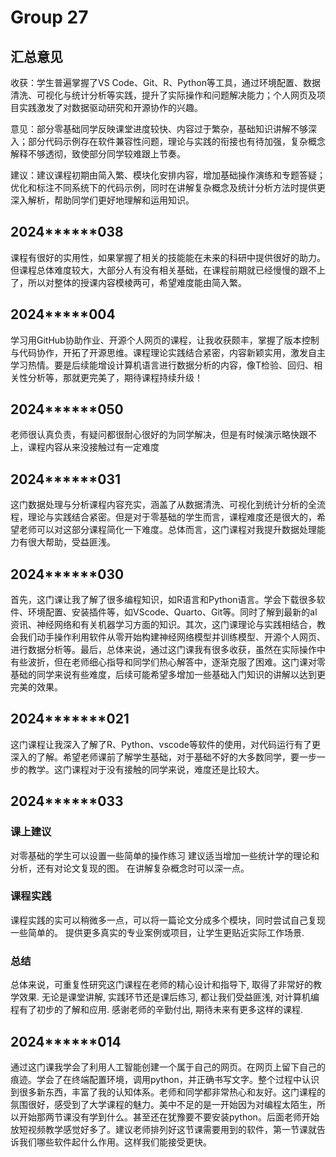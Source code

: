 # Group 27

## 汇总意见
收获：学生普遍掌握了VS Code、Git、R、Python等工具，通过环境配置、数据清洗、可视化与统计分析等实践，提升了实际操作和问题解决能力；个人网页及项目实践激发了对数据驱动研究和开源协作的兴趣。

意见：部分零基础同学反映课堂进度较快、内容过于繁杂，基础知识讲解不够深入；部分代码示例存在软件兼容性问题，理论与实践的衔接也有待加强，复杂概念解释不够透彻，致使部分同学较难跟上节奏。

建议：建议课程初期由简入繁、模块化安排内容，增加基础操作演练和专题答疑；优化和标注不同系统下的代码示例，同时在讲解复杂概念及统计分析方法时提供更深入解析，帮助同学们更好地理解和运用知识。

## 2024******038

课程有很好的实用性，如果掌握了相关的技能能在未来的科研中提供很好的助力。但课程总体难度较大，大部分人有没有相关基础，在课程前期就已经慢慢的跟不上了，所以对整体的授课内容模棱两可，希望难度能由简入繁。


## 2024*****004

学习用GitHub协助作业、开源个人网页的课程，让我收获颇丰，掌握了版本控制与代码协作，开拓了开源思维。课程理论实践结合紧密，内容新颖实用，激发自主学习热情。要是后续能增设计算机语言进行数据分析的内容，像T检验、回归、相关性分析等，那就更完美了，期待课程持续升级！


## 2024******050

老师很认真负责，有疑问都很耐心很好的为同学解决，但是有时候演示略快跟不上，课程内容从来没接触过有一定难度


## 2024******031

这门数据处理与分析课程内容充实，涵盖了从数据清洗、可视化到统计分析的全流程，理论与实践结合紧密。但是对于零基础的学生而言，课程难度还是很大的，希望老师可以对这部分课程简化一下难度。总体而言，这门课程对我提升数据处理能力有很大帮助，受益匪浅。


## 2024******030

首先，这门课让我了解了很多编程知识，如R语言和Python语言。学会下载很多软件、环境配置、安装插件等，如VScode、Quarto、Git等。同时了解到最新的al资讯、神经网络和有关机器学习方面的知识。其次，这门课理论与实践相结合，教会我们动手操作利用软件从零开始构建神经网络模型并训练模型、开源个人网页、进行数据分析等。最后，总体来说，通过这门课我有很多收获，虽然在实际操作中有些波折，但在老师细心指导和同学们热心解答中，逐渐克服了困难。这门课对零基础的同学来说有些难度，后续可能希望多增加一些基础入门知识的讲解以达到更完美的效果。


## 2024*******021

这门课程让我深入了解了R、Python、vscode等软件的使用，对代码运行有了更深入的了解。希望老师课前了解学生基础，对于基础不好的大多数同学，要一步一步的教学。这门课程对于没有接触的同学来说，难度还是比较大。

## 2024******033

### 课上建议 

对零基础的学生可以设置一些简单的操作练习
建议适当增加一些统计学的理论和分析，还有对论文复现的图。
在讲解复杂概念时可以深一点。

### 课程实践

课程实践的实可以稍微多一点，可以将一篇论文分成多个模块，同时尝试自己复现一些简单的。
提供更多真实的专业案例或项目，让学生更贴近实际工作场景.
 
### 总结

总体来说，可重复性研究这门课程在老师的精心设计和指导下, 取得了非常好的教学效果. 无论是课堂讲解, 实践环节还是课后练习, 都让我们受益匪浅, 对计算机编程有了初步的了解和应用. 感谢老师的辛勤付出, 期待未来有更多这样的课程.

## 2024******014

通过这门课我学会了利用人工智能创建一个属于自己的网页。在网页上留下自己的痕迹。学会了在终端配置环境，调用python，并正确书写文字。整个过程中认识到很多新东西，丰富了我的认知体系。老师和同学都非常热心和友好。这门课程的氛围很好，感受到了大学课程的魅力。美中不足的是一开始因为对编程太陌生，所以开始那两节课没有学到什么。甚至还在犹豫要不要安装python。后面老师开始放短视频教学感觉好多了。建议老师排列好这节课需要用到的软件，第一节课就告诉我们哪些软件起什么作用。这样我们能接受更快。
